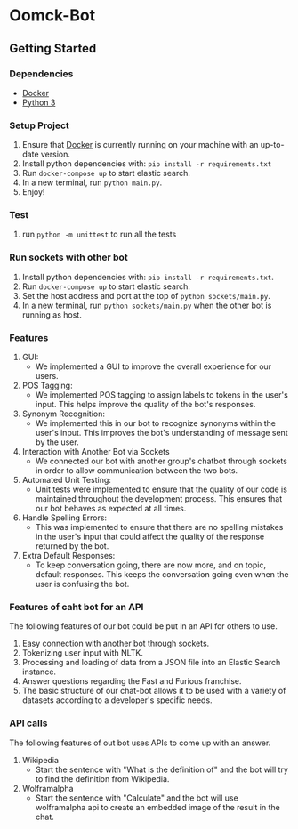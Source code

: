 # Oomck-Bot

## Getting Started

### Dependencies

- [Docker](https://www.docker.com/get-started)
- [Python 3](https://www.python.org/downloads/)

### Setup Project

1. Ensure that [Docker](https://www.docker.com/get-started) is currently running on your machine with an up-to-date version.
2. Install python dependencies with: `pip install -r requirements.txt`
3. Run `docker-compose up` to start elastic search.
4. In a new terminal, run `python main.py`.
5. Enjoy!

### Test
1. run `python -m unittest` to run all the tests

### Run sockets with other bot
1. Install python dependencies with: `pip install -r requirements.txt`.
2. Run `docker-compose up` to start elastic search.
3. Set the host address and port at the top of `python sockets/main.py`.
4. In a new terminal, run `python sockets/main.py` when the other bot is running as host.

### Features
1. GUI:
    - We implemented a GUI to improve the overall experience for our users.
2. POS Tagging:
    - We implemented POS tagging to assign labels to tokens in the user's input. This helps improve the quality of the bot's responses.
3. Synonym Recognition:
    - We implemented this in our bot to recognize synonyms within the user's input. This improves the bot's understanding of message sent by the user.
4. Interaction with Another Bot via Sockets 
   - We connected our bot with another group's chatbot through sockets in order to allow communication between the two bots.
5. Automated Unit Testing: 
   - Unit tests were implemented to ensure that the quality of our code is maintained throughout the development process. This ensures that our bot behaves as expected at all times.
6. Handle Spelling Errors: 
   - This was implemented to ensure that there are no spelling mistakes in the user's input that could affect the quality of the response returned by the bot.
7. Extra Default Responses:
    - To keep conversation going, there are now more, and on topic, default responses. This keeps the conversation going even when the user is confusing the bot.

### Features of caht bot for an API
The following features of our bot could be put in an API for others to use.
1. Easy connection with another bot through sockets.
2. Tokenizing user input with NLTK.
3. Processing and loading of data from a JSON file into an Elastic Search instance.
4. Answer questions regarding the Fast and Furious franchise.
5. The basic structure of our chat-bot allows it to be used with a variety of datasets according to a developer's specific needs.

### API calls
The following features of out bot uses APIs to come up
with an answer.
1. Wikipedia
    * Start the sentence with "What is the definition of"
    and the bot will try to find the definition from Wikipedia.
1. Wolframalpha
    * Start the sentence with "Calculate" and the bot will
    use wolframalpha api to create an embedded image of the
    result in the chat.